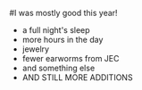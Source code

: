 #I was mostly good this year!

* a full night's sleep
* more hours in the day
* jewelry
* fewer earworms from JEC
* and something else
* AND STILL MORE ADDITIONS
